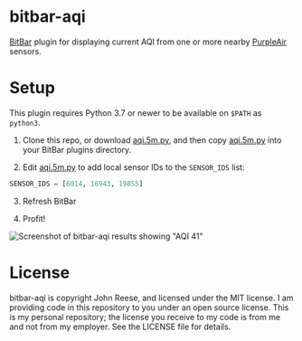# bitbar-aqi

[BitBar][] plugin for displaying current AQI from one or more nearby
[PurpleAir][] sensors.

# Setup

This plugin requires Python 3.7 or newer to be available on `$PATH` as `python3`.

1) Clone this repo, or download [aqi.5m.py][], and then copy [aqi.5m.py][] into
   your BitBar plugins directory.

2) Edit [aqi.5m.py][] to add local sensor IDs to the `SENSOR_IDS` list:

```python
SENSOR_IDS = [6014, 16943, 19855]
```

3) Refresh BitBar

4) Profit!

![Screenshot of bitbar-aqi results showing "AQI 41"](https://github.com/jreese/bitbar-aqi/blob/main/screenshot.png)

# License

bitbar-aqi is copyright John Reese, and licensed under the MIT license.
I am providing code in this repository to you under an open source license.
This is my personal repository; the license you receive to my code is from
me and not from my employer. See the LICENSE file for details.

[aqi.5m.py]: https://github.com/jreese/bitbar-aqi/blob/main/aqi.5m.py
[BitBar]: https://github.com/matryer/bitbar
[PurpleAir]: https://www.purpleair.com/map?opt=1/mAQI/a10/cC0#6.76/37.018/-121.629
